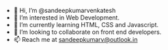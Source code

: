 - 👋 Hi, I’m @sandeepkumarvenkatesh
- 👀 I’m interested in Web Development.
- 🌱 I’m currently learning HTML, CSS and Javascript.
- 💞️ I’m looking to collaborate on front end developers.
- 📫 Reach me at sandeepkumarv@outlook.in

<!---
sandeepkumarvenkatesh/sandeepkumarvenkatesh is a ✨ special ✨ repository because its `README.md` (this file) appears on your GitHub profile.
You can click the Preview link to take a look at your changes.
--->
